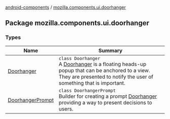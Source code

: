 [android-components](../index.md) / [mozilla.components.ui.doorhanger](./index.md)

## Package mozilla.components.ui.doorhanger

### Types

| Name | Summary |
|---|---|
| [Doorhanger](-doorhanger/index.md) | `class Doorhanger`<br>A [Doorhanger](-doorhanger/index.md) is a floating heads-up popup that can be anchored to a view. They are presented to notify the user of something that is important. |
| [DoorhangerPrompt](-doorhanger-prompt/index.md) | `class DoorhangerPrompt`<br>Builder for creating a prompt [Doorhanger](-doorhanger/index.md) providing a way to present decisions to users. |
